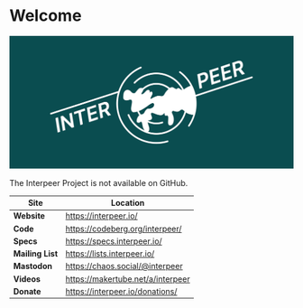 # Welcome

![Interpeer Project](profile/interpeer_header.png)

The Interpeer Project is not available on GitHub.

| Site             | Location |
|-|-|
| **Website**      | https://interpeer.io/ |
| **Code**         | https://codeberg.org/interpeer/ |
| **Specs**        | https://specs.interpeer.io/ | 
| **Mailing List** | https://lists.interpeer.io/ |
| **Mastodon**     | https://chaos.social/@interpeer |
| **Videos**       | https://makertube.net/a/interpeer |
| **Donate**       | https://interpeer.io/donations/ |
